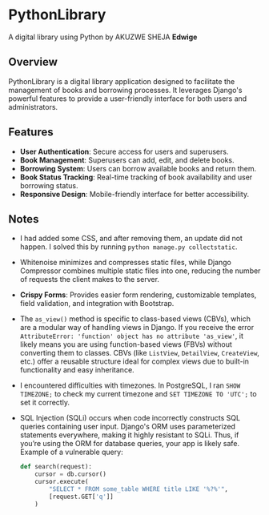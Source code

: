 # PythonLibrary
A digital library using Python by AKUZWE SHEJA **Edwige**

## Overview
PythonLibrary is a digital library application designed to facilitate the management of books and borrowing processes. It leverages Django's powerful features to provide a user-friendly interface for both users and administrators.

## Features
- **User Authentication**: Secure access for users and superusers.
- **Book Management**: Superusers can add, edit, and delete books.
- **Borrowing System**: Users can borrow available books and return them.
- **Book Status Tracking**: Real-time tracking of book availability and user borrowing status.
- **Responsive Design**: Mobile-friendly interface for better accessibility.

## Notes
- I had added some CSS, and after removing them, an update did not happen. I solved this by running `python manage.py collectstatic`.
  
- Whitenoise minimizes and compresses static files, while Django Compressor combines multiple static files into one, reducing the number of requests the client makes to the server.

- **Crispy Forms**: Provides easier form rendering, customizable templates, field validation, and integration with Bootstrap.

- The `as_view()` method is specific to class-based views (CBVs), which are a modular way of handling views in Django. If you receive the error `AttributeError: 'function' object has no attribute 'as_view'`, it likely means you are using function-based views (FBVs) without converting them to classes. CBVs (like `ListView`, `DetailView`, `CreateView`, etc.) offer a reusable structure ideal for complex views due to built-in functionality and easy inheritance.

- I encountered difficulties with timezones. In PostgreSQL, I ran `SHOW TIMEZONE;` to check my current timezone and `SET TIMEZONE TO 'UTC';` to set it correctly.

- SQL Injection (SQLi) occurs when code incorrectly constructs SQL queries containing user input. Django's ORM uses parameterized statements everywhere, making it highly resistant to SQLi. Thus, if you’re using the ORM for database queries, your app is likely safe. Example of a vulnerable query:
    ```python
    def search(request):
        cursor = db.cursor()
        cursor.execute(
            "SELECT * FROM some_table WHERE title LIKE '%?%'",
            [request.GET['q']]
        )
    ```



